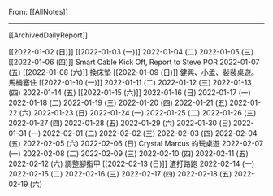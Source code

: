 From: [[AllNotes]]

---

[[ArchivedDailyReport]]


[[2022-01-02 (日)]]
[[2022-01-03 (一)]]
2022-01-04 (二)
2022-01-05 (三)
[[2022-01-06 (四)]] Smart Cable Kick Off, Report to Steve POR
2022-01-07 (五)
[[2022-01-08 (六)]] 換床墊
[[2022-01-09 (日)]] 健興、小孟、裴裴桌遊。馬桶塞住
[[2022-01-10 (一)]]
2022-01-11 (二)
2022-01-12 (三)
2022-01-13 (四)
2022-01-14 (五)
[[2022-01-15 (六)]]
2022-01-16 (日)
2022-01-17 (一)
2022-01-18 (二)
2022-01-19 (三)
2022-01-20 (四)
2022-01-21 (五)
2022-01-22 (六)
2022-01-23 (日)
2022-01-24 (一)
2022-01-25 (二)
2022-01-26 (三)
2022-01-27 (四)
2022-01-28 (五)
2022-01-29 (六)
2022-01-30 (日)
2022-01-31 (一)
2022-02-01 (二)
2022-02-02 (三)
2022-02-03 (四)
2022-02-04 (五)
2022-02-05 (六)
2022-02-06 (日) Crystal Marcus 約玩桌遊
2022-02-07 (一)
2022-02-08 (二)
2022-02-09 (三)
2022-02-10 (四)
2022-02-11 (五)
2022-02-12 (六) 調整腳指甲
[[2022-02-13 (日)]] 渣打路跑
2022-02-14 (一)
2022-02-15 (二)
2022-02-16 (三)
2022-02-17 (四)
2022-02-18 (五)
2022-02-19 (六)